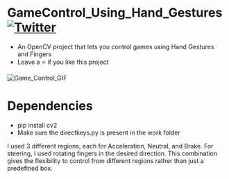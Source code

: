# GameControl_Using_Hand_Gestures [![Twitter](https://img.shields.io/twitter/url/https/twitter.com/aadiltajani.svg?style=social&label=Follow%20%40tajani_aadil)](https://twitter.com/tajani_aadil)

- An OpenCV project that lets you control games using Hand Gestures and Fingers
- Leave a ⭐ if you like this project

![Game_Control_GIF](https://github.com/aadiltajani/GameControl_Using_Hand_Gestures/blob/master/Gesture_Game_Control.gif)

# Dependencies
- pip install cv2
- Make sure the directkeys.py is present in the work folder

I used 3 different regions, each for Acceleration, Neutral, and Brake. For steering, I used rotating fingers in the desired direction. This combination gives the flexibility to control from different regions rather than just a predefined box.
